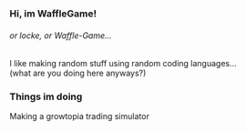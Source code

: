 ### Hi, im WaffleGame!
###### or locke, or Waffle-Game...
I like making random stuff using random coding languages...  
(what are you doing here anyways?)
### Things im doing
Making a growtopia trading simulator
